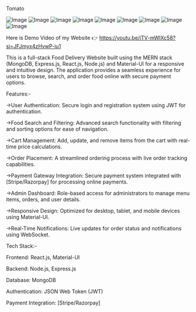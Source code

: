 Tomato

![Image](https://github.com/user-attachments/assets/a304bd44-b95a-46f3-8809-b4939043dcd0)
![Image](https://github.com/user-attachments/assets/7c9a6c33-5a92-4f20-b899-0894a7313453)
![Image](https://github.com/user-attachments/assets/ec44bfb9-1067-4f72-8e47-fbaef7dfe5f2)
![Image](https://github.com/user-attachments/assets/487f61ea-1b61-4d96-a48c-6ab780fbb28c)
![Image](https://github.com/user-attachments/assets/a37adc1a-3e98-411c-a51d-38626b67062a)
![Image](https://github.com/user-attachments/assets/cddf0acd-8027-4cc0-a5ee-f3cf8ced8b98)
![Image](https://github.com/user-attachments/assets/a306f61b-56e3-45cb-ae07-787bc3323805)
![Image](https://github.com/user-attachments/assets/34b055ff-3e7a-46ec-944b-833636da15c4)
![Image](https://github.com/user-attachments/assets/1647906e-aba4-4d7b-a187-d25d6f08ba56)

Here is Demo Video of my Website 👉
https://youtu.be/iTV-mWlXc58?si=JFJmyx4zHvwP-iu1

This is a full-stack Food Delivery Website built using the MERN stack (MongoDB, Express.js, React.js, Node.js) and Material-UI for a responsive and intuitive design. The application provides a seamless experience for users to browse, search, and order food online with secure payment options.

Features:-

->User Authentication:
Secure login and registration system using JWT for authentication.

->Food Search and Filtering:
Advanced search functionality with filtering and sorting options for ease of navigation.

->Cart Management:
Add, update, and remove items from the cart with real-time price calculations.

->Order Placement:
A streamlined ordering process with live order tracking capabilities.

->Payment Gateway Integration:
Secure payment system integrated with [Stripe/Razorpay] for processing online payments.

->Admin Dashboard:
Role-based access for administrators to manage menu items, orders, and user details.

->Responsive Design:
Optimized for desktop, tablet, and mobile devices using Material-UI.

->Real-Time Notifications:
Live updates for order status and notifications using WebSocket.

Tech Stack:-

Frontend: React.js, Material-UI 

Backend: Node.js, Express.js 

Database: MongoDB 

Authentication: JSON Web Token (JWT) 

Payment Integration: [Stripe/Razorpay]

